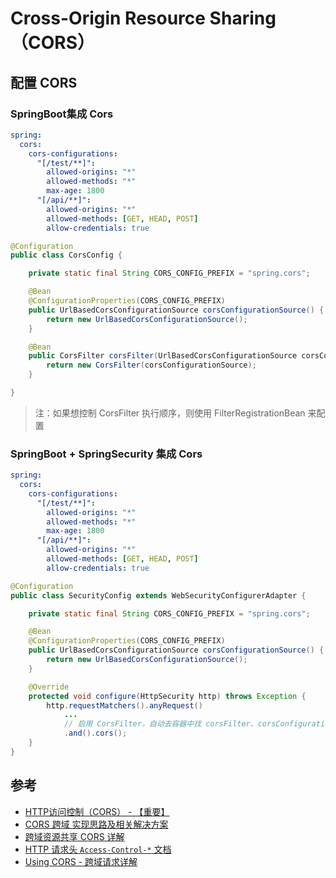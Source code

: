 # Cross-Origin Resource Sharing（CORS）

## 配置 CORS

### SpringBoot集成 Cors

```yaml
spring:
  cors:
    cors-configurations:
      "[/test/**]":
        allowed-origins: "*"
        allowed-methods: "*"
        max-age: 1800
      "[/api/**]":
        allowed-origins: "*"
        allowed-methods: [GET, HEAD, POST]
        allow-credentials: true
```

```java
@Configuration
public class CorsConfig {

    private static final String CORS_CONFIG_PREFIX = "spring.cors";

    @Bean
    @ConfigurationProperties(CORS_CONFIG_PREFIX)
    public UrlBasedCorsConfigurationSource corsConfigurationSource() {
        return new UrlBasedCorsConfigurationSource();
    }

    @Bean
    public CorsFilter corsFilter(UrlBasedCorsConfigurationSource corsConfigurationSource) {
        return new CorsFilter(corsConfigurationSource);
    }

}
```

> 注：如果想控制 CorsFilter 执行顺序，则使用 FilterRegistrationBean 来配置

### SpringBoot + SpringSecurity 集成 Cors

```yaml
spring:
  cors:
    cors-configurations:
      "[/test/**]":
        allowed-origins: "*"
        allowed-methods: "*"
        max-age: 1800
      "[/api/**]":
        allowed-origins: "*"
        allowed-methods: [GET, HEAD, POST]
        allow-credentials: true
```

```java
@Configuration
public class SecurityConfig extends WebSecurityConfigurerAdapter {

    private static final String CORS_CONFIG_PREFIX = "spring.cors";

    @Bean
    @ConfigurationProperties(CORS_CONFIG_PREFIX)
    public UrlBasedCorsConfigurationSource corsConfigurationSource() {
        return new UrlBasedCorsConfigurationSource();
    }

    @Override
    protected void configure(HttpSecurity http) throws Exception {
        http.requestMatchers().anyRequest()
            ...
            // 启用 CorsFilter，自动去容器中找 corsFilter、corsConfigurationSource Bean
            .and().cors();
    }
}
```

## 参考

* [HTTP访问控制（CORS） - 【重要】](https://developer.mozilla.org/zh-CN/docs/Web/HTTP/Access_control_CORS)
* [CORS 跨域 实现思路及相关解决方案](https://www.cnblogs.com/sloong/p/cors.html)
* [跨域资源共享 CORS 详解](http://www.ruanyifeng.com/blog/2016/04/cors.html)
* [HTTP 请求头 `Access-Control-*` 文档](https://developer.mozilla.org/zh-CN/docs/Web/HTTP/Headers/Access-Control-Max-Age)
* [Using CORS - 跨域请求详解](https://www.html5rocks.com/en/tutorials/cors/)

